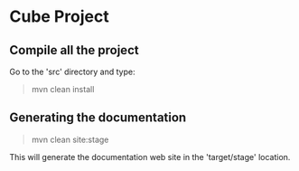 Cube Project
============

Compile all the project
-----------------------

Go to the 'src' directory and type:

> mvn clean install

Generating the documentation
----------------------------

> mvn clean site:stage

This will generate the documentation web site in the 'target/stage' location.
